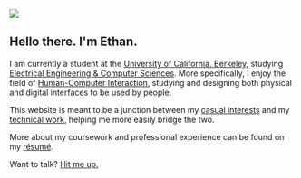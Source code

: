 <!-- ---
layout: page
title: About Me
permalink: /about/
--- -->

![][about-header]

## Hello there. I'm Ethan.

I am currently a student at the [University of California, Berkeley](http://www.berkeley.edu/), studying [Electrical Engineering & Computer Sciences](http://www.eecs.berkeley.edu/). More specifically, I enjoy the field of [Human-Computer Interaction](https://en.wikipedia.org/wiki/Human%E2%80%93computer_interaction), studying and designing both physical and digital interfaces to be used by people.

This website is meant to be a junction between my [casual interests](/blog) and my [technical work](/work), helping me more easily bridge the two.

More about my coursework and professional experience can be found on my [résumé](/other/resume.pdf).

Want to talk? [Hit me up.](/contact)

[about-header]: /images/about.jpg
